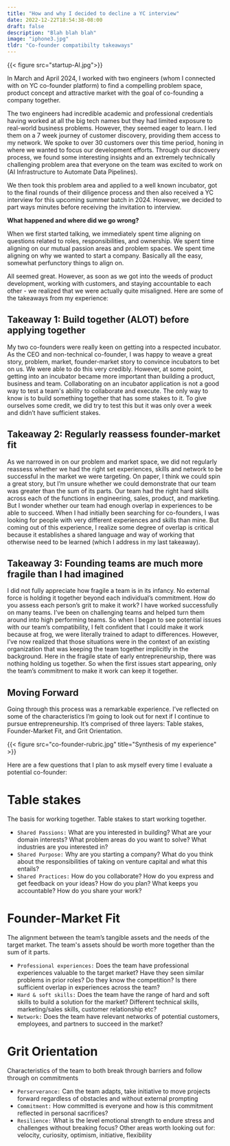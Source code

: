 ```yaml
---
title: "How and why I decided to decline a YC interview"
date: 2022-12-22T18:54:38-08:00
draft: false
description: "Blah blah blah"
image: "iphone3.jpg"
tldr: "Co-founder compatibilty takeaways"
---
```


{{< figure src="startup-AI.jpg">}}

In March and April 2024, I worked with two engineers (whom I connected with on YC co-founder platform) to find a compelling problem space, product concept and attractive market with the goal of co-founding a company together.

The two engineers had incredible academic and professional credentials having worked at all the big tech names but they had limited exposure to real-world business problems. However, they seemed eager to learn. I led them on a 7 week journey of customer discovery, providing them access to my network. We spoke to over 30 customers over this time period, honing in where we wanted to focus our development efforts. Through our discovery process, we found some interesting insights and an extremely technically challenging problem area that everyone on the team was excited to work on (AI Infrastructure to Automate Data Pipelines).

We then took this problem area and applied to a well known incubator, got to the final rounds of their diligence process and then also received a YC interview for this upcoming summer batch in 2024. However, we decided to part ways minutes before receiving the invitation to interview.

**What happened and where did we go wrong?**

When we first started talking, we immediately spent time aligning on questions related to roles, responsibilities, and ownership. We spent time aligning on our mutual passion areas and problem spaces. We spent time aligning on why we wanted to start a company. Basically all the easy, somewhat perfunctory things to align on.

All seemed great. However, as soon as we got into the weeds of product development, working with customers, and staying accountable to each other - we realized that we were actually quite misaligned. Here are some of the takeaways from my experience:
 
## Takeaway 1: Build together (ALOT) before applying together

My two co-founders were really keen on getting into a respected incubator. As the CEO and non-technical co-founder, I was happy to weave a great story, problem, market, founder-market story to convince incubators to bet on us. We were able to do this very credibly. However, at some point, getting into an incubator became more important than building a product, business and team. Collaborating on an incubator application is not a good way to test a team's ability to collaborate and execute. The only way to know is to build something together that has some stakes to it. To give ourselves some credit, we did try to test this but it was only over a week and didn’t have sufficient stakes. 

## Takeaway 2: Regularly reassess founder-market fit 

As we narrowed in on our problem and market space, we did not regularly reassess whether we had the right set experiences, skills and network to be successful in the market we were targeting. On paper, I think we could spin a great story, but I’m unsure whether we could demonstrate that our team was greater than the sum of its parts. Our team had the right hard skills across each of the functions in engineering, sales, product, and marketing. But I wonder whether our team had enough overlap in experiences to be able to succeed. When I had initially been searching for co-founders, I was looking for people with very different experiences and skills than mine. But coming out of this experience, I realize some degree of overlap is critical because it establishes a shared language and way of working that otherwise need to be learned (which I address in my last takeaway).

## Takeaway 3: Founding teams are much more fragile than I had imagined

I did not fully appreciate how fragile a team is in its infancy. No external force is holding it together beyond each individual’s commitment. How do you assess each person’s grit to make it work? I have worked successfully on many teams. I’ve been on challenging teams and helped turn them around into high performing teams. So when I began to see potential issues with our team’s compatibility, I felt confident that I could make it work because at frog, we were literally trained to adapt to differences. However, I’ve now realized that those situations were in the context of an existing organization that was keeping the team together implicitly in the background. Here in the fragile state of early entrepreneurship, there was nothing holding us together. So when the first issues start appearing, only the team’s commitment to make it work can keep it together.

## Moving Forward

Going through this process was a remarkable experience. I’ve reflected on some of the characteristics I’m going to look out for next if I continue to pursue entrepreneurship. It’s comprised of three layers: Table stakes, Founder-Market Fit, and Grit Orientation.

{{< figure src="co-founder-rubric.jpg" title="Synthesis of my experience" >}}

Here are a few questions that I plan to ask myself every time I evaluate a potential co-founder:

# Table stakes
The basis for working together. Table stakes to start working together.
- `Shared Passions:` What are you interested in building? What are your domain interests? What problem areas do you want to solve? What industries are you interested in?
- `Shared Purpose:` Why are you starting a company? What do you think about the responsibilities of taking on venture capital and what this entails?
- `Shared Practices:` How do you collaborate? How do you express and get feedback on your ideas? How do you plan? What keeps you accountable? How do you share your work?

# Founder-Market Fit
The alignment between the team’s tangible assets and the needs of the target market. The team's assets should be worth more together than the sum of it parts. 
- `Professional experiences:` Does the team have professional experiences valuable to the target market? Have they seen similar problems in prior roles? Do they know the competition? Is there sufficient overlap in experiences across the team?
- `Hard & soft skills:` Does the team have the range of hard and soft skills to build a solution for the market? Different technical skills, marketing/sales skills, customer relationship etc?
- `Network:` Does the team have relevant networks of potential customers, employees, and partners to succeed in the market? 

# Grit Orientation 
Characteristics of the team to both break through barriers and follow through on commitments 
- `Perserverance:` Can the team adapts, take initiative to move projects forward regardless of obstacles and without external prompting
- `Commitment:` How committed is everyone and how is this commitment reflected in personal sacrifices?
- `Resilience:` What is the level emotional strength to endure stress and challenges without breaking focus?
Other areas worth looking out for: velocity, curiosity, optimism, initiative, flexibility 
